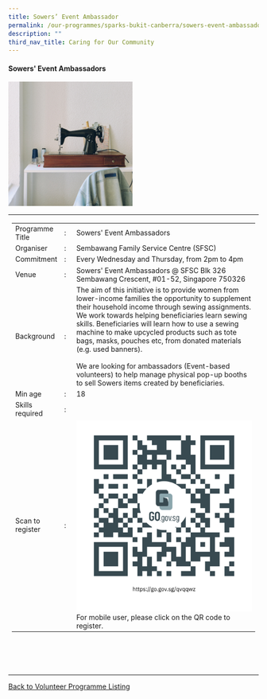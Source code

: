 ```yaml
---
title: Sowers’ Event Ambassador
permalink: /our-programmes/sparks-bukit-canberra/sowers-event-ambassador/
description: ""
third_nav_title: Caring for Our Community
---
```

#### Sowers' Event Ambassadors

<img style="width=350px;height:250px;" src="/images/SPARKS@Bukit%20Canberra/sowers%20event%20ambassador.png">
<table width="100%" border="0">
	<tbody><tr>							
		<td width="60%">
			<table width="100%" border="0">
				<tbody><tr>
					<td width="20%">
						Programme Title
					</td>
					<td width="5%">
						:
					</td>
					<td>
						Sowers' Event Ambassadors 
					</td>
				</tr>
					<tr><td width="20%">
						Organiser
					</td>
					<td width="5%">
						:
					</td>
					<td>
						Sembawang Family Service Centre (SFSC)
					</td>
				</tr>
				<tr>
					<td width="20%">
						Commitment
					</td>
					<td width="5%">
						:
					</td>
					<td width="75%">
						   Every Wednesday and Thursday, from 2pm to 4pm 
					</td>
				</tr>
				<tr>
					<td width="20%">
					 Venue
					</td>
					<td width="5%">
						:
					</td>
					<td width="75%">
					Sowers' Event Ambassadors @ SFSC
Blk 326 Sembawang Crescent, #01-52, Singapore 750326
					</td>
				</tr>
				<tr>
					<td width="20%">
						Background
					</td>
					<td width="5%">
						:
					</td>
					<td width="75%">
						The aim of this initiative is to provide women from lower-income families the opportunity to supplement their household income through sewing assignments. We work towards helping beneficiaries learn sewing skills. Beneficiaries will learn how to use a sewing machine to make upcycled products such as tote bags, masks, pouches etc, from donated materials (e.g. used banners).<br><br>  
We are looking for ambassadors (Event-based volunteers) to help manage physical pop-up booths to sell Sowers items created by beneficiaries.
					</td>
				</tr>
				<tr>
					<td width="20%">
						Min age
					</td>
					<td width="5%">
						:
					</td>
					<td width="75%">
						18
					</td>
				</tr>
		<tr>
					<td width="20%">
						Skills required
					</td>
					<td width="5%">
						:
					</td>
											<td>
								</td>
				</tr>
		<tr>
					<td width="20%">
						Scan to register
					</td>
					<td width="5%">
						:
					</td>
					<td><a href="https://form.gov.sg/62a6ce1529946c00123bcee0">
						<img style="width=60px;height=60px;" src="/images/SPARKS@Bukit%20Canberra/sewing%20interest%20group%20qr.png"></a><br>
						For mobile user, please click on the QR code to register.
			</td>
				</tr>
</tbody></table>


<br>
			<br>
			<br>
			<br>
			
</td></tr></tbody></table>
<a href="/our-programmes/sparks-bukit-canberra/volunteering-opportunities/">
	Back to Volunteer Programme Listing</a>